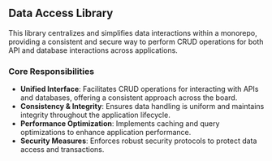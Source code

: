 ## Data Access Library

This library centralizes and simplifies data interactions within a monorepo, providing a consistent and secure way to perform CRUD operations for both API and database interactions across applications.

### Core Responsibilities

- **Unified Interface**: Facilitates CRUD operations for interacting with APIs and databases, offering a consistent approach across the board.
- **Consistency & Integrity**: Ensures data handling is uniform and maintains integrity throughout the application lifecycle.
- **Performance Optimization**: Implements caching and query optimizations to enhance application performance.
- **Security Measures**: Enforces robust security protocols to protect data access and transactions.
